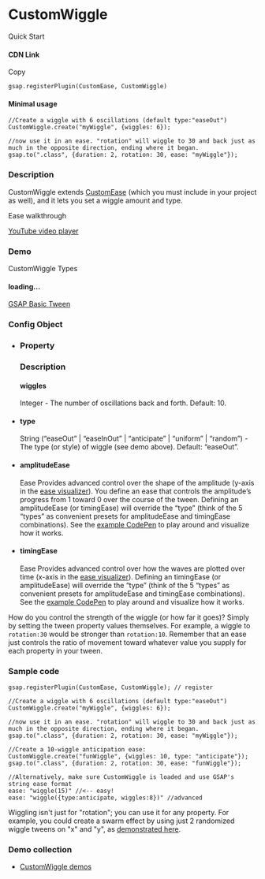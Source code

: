# CustomWiggle

Quick Start

#### CDN Link

Copy

```
gsap.registerPlugin(CustomEase, CustomWiggle) 
```

#### Minimal usage

```
//Create a wiggle with 6 oscillations (default type:"easeOut")
CustomWiggle.create("myWiggle", {wiggles: 6});

//now use it in an ease. "rotation" will wiggle to 30 and back just as much in the opposite direction, ending where it began.
gsap.to(".class", {duration: 2, rotation: 30, ease: "myWiggle"});
```

### Description[​](#description "Direct link to Description")

CustomWiggle extends [CustomEase](/docs/v3/Eases/CustomEase.md) (which you must include in your project as well), and it lets you set a wiggle amount and type.

Ease walkthrough

[YouTube video player](https://www.youtube.com/embed/5lk5sLTd6N4)

### Demo[​](#demo "Direct link to Demo")

CustomWiggle Types

#### loading...

[GSAP Basic Tween](https://codepen.io/GreenSock/embed/ebdbdadcd678a211681b4aa66cb58c4f?default-tab=result\&theme-id=41164)

### Config Object[​](#config-object "Direct link to Config Object")

* ### Property

  ### Description

  #### wiggles[](#wiggles)

  Integer - The number of oscillations back and forth. Default: 10.

* #### type[](#type)

  String (“easeOut” | “easeInOut” | “anticipate” | “uniform” | “random”) - The type (or style) of wiggle (see demo above). Default: “easeOut”.

* #### amplitudeEase[](#amplitudeEase)

  Ease Provides advanced control over the shape of the amplitude (y-axis in the [ease visualizer](/ease-visualizer/)). You define an ease that controls the amplitude’s progress from 1 toward 0 over the course of the tween. Defining an amplitudeEase (or timingEase) will override the “type” (think of the 5 “types” as convenient presets for amplitudeEase and timingEase combinations). See the [example CodePen](//codepen.io/GreenSock/pen/a8a7bc33cf80a74165dd966244a6cc00?editors=0010) to play around and visualize how it works.

* #### timingEase[](#timingEase)

  Ease Provides advanced control over how the waves are plotted over time (x-axis in the [ease visualizer](/ease-visualizer/)). Defining an timingEase (or amplitudeEase) will override the “type” (think of the 5 “types” as convenient presets for amplitudeEase and timingEase combinations). See the [example CodePen](//codepen.io/GreenSock/pen/a8a7bc33cf80a74165dd966244a6cc00?editors=0010) to play around and visualize how it works.

How do you control the strength of the wiggle (or how far it goes)? Simply by setting the tween property values themselves. For example, a wiggle to `rotation:30` would be stronger than `rotation:10`. Remember that an ease just controls the ratio of movement toward whatever value you supply for each property in your tween.

### Sample code[​](#sample-code "Direct link to Sample code")

```
gsap.registerPlugin(CustomEase, CustomWiggle); // register

//Create a wiggle with 6 oscillations (default type:"easeOut")
CustomWiggle.create("myWiggle", {wiggles: 6});

//now use it in an ease. "rotation" will wiggle to 30 and back just as much in the opposite direction, ending where it began.
gsap.to(".class", {duration: 2, rotation: 30, ease: "myWiggle"});

//Create a 10-wiggle anticipation ease:
CustomWiggle.create("funWiggle", {wiggles: 10, type: "anticipate"});
gsap.to(".class", {duration: 2, rotation: 30, ease: "funWiggle"});

//Alternatively, make sure CustomWiggle is loaded and use GSAP's string ease format
ease: "wiggle(15)" //<-- easy!
ease: "wiggle({type:anticipate, wiggles:8})" //advanced
```

Wiggling isn't just for "rotation"; you can use it for any property. For example, you could create a swarm effect by using just 2 randomized wiggle tweens on "x" and "y", as [demonstrated here](https://codepen.io/GreenSock/pen/wzkBYZ).

### Demo collection[​](#demo-collection "Direct link to Demo collection")

* [CustomWiggle demos](https://codepen.io/collection/AxZmqK)
